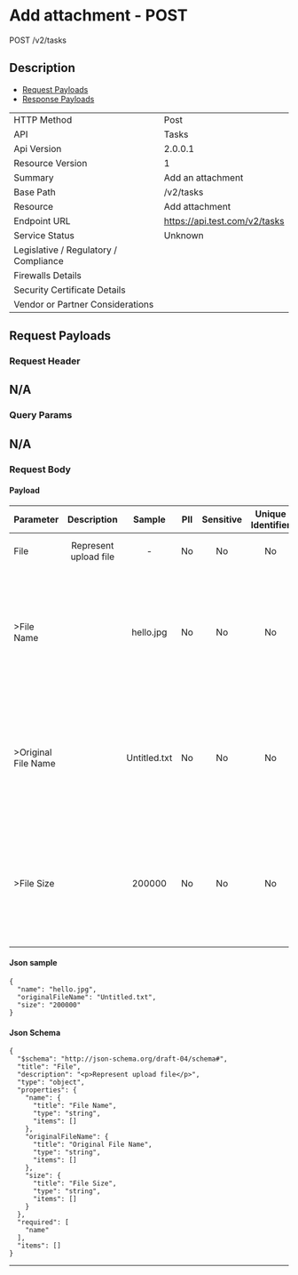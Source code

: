 # Add attachment - POST

POST /v2/tasks

## Description



* [Request Payloads](#request-payloads)
* [Response Payloads](#response-payloads)

|                                       |                                                 |
| ------------------------------------- | ----------------------------------------------- |
| HTTP Method                           | Post                                         |
| API                                   | Tasks                                           |
| Api Version                           | 2.0.0.1                                         |
| Resource Version                      | 1                                               |
| Summary                               | Add an attachment                                      |
| Base Path                             | /v2/tasks                                     |
| Resource                              | Add attachment                                      |
| Endpoint URL                          | https://api.test.com/v2/tasks              |
| Service Status                        | Unknown                                         |
| Legislative / Regulatory / Compliance |                                             |
| Firewalls Details                     |                                              |
| Security Certificate Details          |                                              |
| Vendor or Partner Considerations      |                                             |

## Request Payloads

### Request Header


N/A
---

### Query Params


N/A
---

### Request Body

#### Payload 



| Parameter | Description | Sample | PII | Sensitive | Unique Identifier | Mandatory | Default | Details |
| :----- | :-----: | :-----: | :-----: | :-----: | :-----: | :-----: | :-----: | :----- |
| File | &#xA;&#xA;Represent upload file&#xA; |  -  | No | No | No | No |  -  | Data Type : object<br>  |
| >File Name |  | hello.jpg | No | No | No | No |  -  | Data Type : string<br> Min. length :  - <br> Max. length : No<br> Regex :  - <br>  |
| >Original File Name |  | Untitled.txt | No | No | No | No |  -  | Data Type : string<br> Min. length :  - <br> Max. length : No<br> Regex :  - <br>  |
| >File Size |  | 200000 | No | No | No | No |  -  | Data Type : string<br> Min. length :  - <br> Max. length : No<br> Regex :  - <br>  |



#### Json sample
```
{
  "name": "hello.jpg",
  "originalFileName": "Untitled.txt",
  "size": "200000"
}
```


#### Json Schema
```
{
  "$schema": "http://json-schema.org/draft-04/schema#",
  "title": "File",
  "description": "<p>Represent upload file</p>",
  "type": "object",
  "properties": {
    "name": {
      "title": "File Name",
      "type": "string",
      "items": []
    },
    "originalFileName": {
      "title": "Original File Name",
      "type": "string",
      "items": []
    },
    "size": {
      "title": "File Size",
      "type": "string",
      "items": []
    }
  },
  "required": [
    "name"
  ],
  "items": []
}
```

---